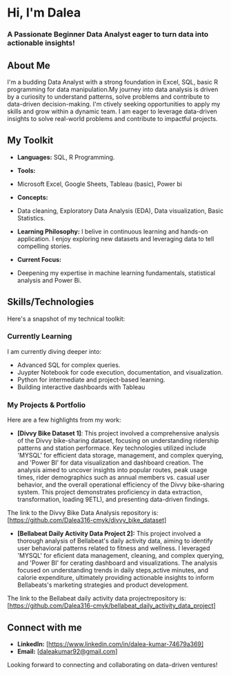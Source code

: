 # Hi, I'm Dalea
### A Passionate Beginner Data Analyst eager to turn data into actionable insights!

## About Me
I'm a budding Data Analyst with a strong foundation in Excel, SQL, basic R programming for data manipulation.My journey into data analysis is driven by a curiosity to understand patterns, solve problems and contribute to data-driven decision-making. I'm ctively seeking opportunities to apply my skills and grow within a dynamic team. I am eager to leverage data-driven insights to solve real-world problems and contribute to impactful projects.

## My Toolkit
* **Languages:**
SQL, R Programming.
* **Tools:**
* Microsoft Excel, Google Sheets, Tableau (basic), Power bi
* **Concepts:**
* Data cleaning, Exploratory Data Analysis (EDA), Data visualization, Basic Statistics.

* **Learning Philosophy:**
  I belive in continuous learning and hands-on application. I enjoy exploring new datasets and leveraging data to tell compelling stories.
* **Current Focus:**
* Deepening my expertise in machine learning fundamentals, statistical analysis and Power Bi.

## Skills/Technologies

Here's a snapshot of my technical toolkit:

### Currently Learning

I am currently diving deeper into:
- Advanced SQL for complex queries.
- Juypter Notebook for code execution, documentation, and visualization.
- Python for intermediate and project-based learning.
- Building interactive dashboards with Tableau

 ### My Projects & Portfolio
 Here are a few highlights from my work:

 - **[Divvy Bike Dataset 1]**:
This project involved a comprehensive analysis of the Divvy bike-sharing dataset, focusing on understanding ridership patterns and station performace. Key technologies utilized include 'MYSQL' for efficient data storage, management, and complex querying, and 'Power BI' for data visualization and dashboard creation. The analysis aimed to uncover insights into popular routes, peak usage times, rider demographics such as annual members vs. casual user behavior, and the overall operational efficiency of the Divvy bike-sharing system. This project demonstrates proficiency in data extraction, transformation, loading 9ETL), and presenting data-driven findings.

The link to the Divvy Bike Data Analysis repository is: 
[https://github.com/Dalea316-cmyk/divvy_bike_dataset]

- **[Bellabeat Daily Activity Data Project 2]:**
This project involved a thorough analysis of Bellabeat's daily activity data, aiming to identify user behavioral patterns related to fitness and wellness. I leveraged 'MYSQL' for eficient data management, cleaning, and complex querying, and 'Power BI' for cerating dashboard and visualizations. The analysis focused on understanding trends in daily steps,active minutes, and calorie expenditure, ultimately providing actionable insights to inform Bellabeats's marketing strategies and product development.

The link to the Bellabeat daily activity data projectrepository is:
[https://github.com/Dalea316-cmyk/bellabeat_daily_activity_data_project]

## Connect with me
* **LinkedIn:**
[https://www.linkedin.com/in/dalea-kumar-74679a369]
* **Email:**
[daleakumar92@gmail.com]

Looking forward to connecting and collaborating on data-driven ventures!
